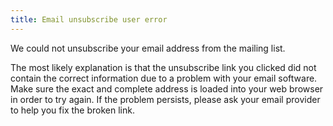 ```yaml
---
title: Email unsubscribe user error
---
```


We could not unsubscribe your email address from the mailing list.

The most likely explanation is that the unsubscribe link you clicked did not contain the correct information due to a problem with your email software. Make sure the exact and complete address is loaded into your web browser in order to try again. If the problem persists, please ask your email provider to help you fix the broken link.
